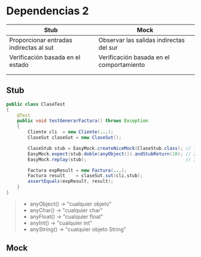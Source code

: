 # Dependencias 2

| Stub                                    | Mock                                     |
|-----------------------------------------|------------------------------------------|
| Proporcionar entradas indirectas al sut | Observar las salidas indirectas del sur  |
| Verificación basada en el estado        | Verificación basada en el comportamiento |
|                                         |                                          |
|                                         |                                          |

## Stub

```java
public class ClaseTest
{
	@Test
	public void testGenerarFactura() throws Exception
	{
		Cliente cli  = new Cliente(...);
		ClaseSut claseSut = new ClaseSut();

		ClaseStub stub = EasyMock.createNiceMock(ClaseStub.class); // 1) Stub
		EasyMock.expect(stub.doble(anyObject()).andStubReturn(10); // 2) Expectativas
		EasyMock.replay(stub);                                     // 3) Listo

		Factura expResult = new Factura(...);
		Factura result    = claseSut.sut(cli,stub);
		assertEquals(expResult, result);
	}
}
```

> * anyObject() → "cualquier objeto"
> * anyChar()   → "cualquier char"
> * anyFloat()  → "cualquier float"
> * anyInt()    → "cualquier int"
> * anyString() → "cualquier objeto String"


## Mock
